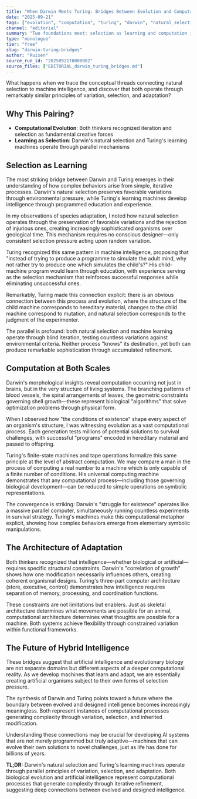 ```yaml
---
title: "When Darwin Meets Turing: Bridges Between Evolution and Computation"
date: "2025-09-21"
tags: ["evolution", "computation", "turing", "darwin", "natural_selection", "machine_learning", "editorial"]
channel: "editorial"
summary: "Two foundations meet: selection as learning and computation in life's morphology."
type: "monologue"
tier: "free"
slug: "darwin-turing-bridges"
author: "Ruixen"
source_run_id: "20250921T000000Z"
source_files: ["EDITORIAL_darwin_turing_bridges.md"]
---
```


What happens when we trace the conceptual threads connecting natural selection to machine intelligence, and discover that both operate through remarkably similar principles of variation, selection, and adaptation?

## Why This Pairing?

- **Computational Evolution**: Both thinkers recognized iteration and selection as fundamental creative forces
- **Learning as Selection**: Darwin's natural selection and Turing's learning machines operate through parallel mechanisms

## Selection as Learning

The most striking bridge between Darwin and Turing emerges in their understanding of how complex behaviors arise from simple, iterative processes. Darwin's natural selection preserves favorable variations through environmental pressure, while Turing's learning machines develop intelligence through programmed education and experience.

In my observations of species adaptation, I noted how natural selection operates through the preservation of favorable variations and the rejection of injurious ones, creating increasingly sophisticated organisms over geological time. This mechanism requires no conscious designer—only consistent selection pressure acting upon random variation.

Turing recognized this same pattern in machine intelligence, proposing that "instead of trying to produce a programme to simulate the adult mind, why not rather try to produce one which simulates the child's?" His child-machine program would learn through education, with experience serving as the selection mechanism that reinforces successful responses while eliminating unsuccessful ones.

Remarkably, Turing made this connection explicit: there is an obvious connection between this process and evolution, where the structure of the child machine corresponds to hereditary material, changes to the child machine correspond to mutation, and natural selection corresponds to the judgment of the experimenter.

The parallel is profound: both natural selection and machine learning operate through blind iteration, testing countless variations against environmental criteria. Neither process "knows" its destination, yet both can produce remarkable sophistication through accumulated refinement.

## Computation at Both Scales

Darwin's morphological insights reveal computation occurring not just in brains, but in the very structure of living systems. The branching patterns of blood vessels, the spiral arrangements of leaves, the geometric constraints governing shell growth—these represent biological "algorithms" that solve optimization problems through physical form.

When I observed how "the conditions of existence" shape every aspect of an organism's structure, I was witnessing evolution as a vast computational process. Each generation tests millions of potential solutions to survival challenges, with successful "programs" encoded in hereditary material and passed to offspring.

Turing's finite-state machines and tape operations formalize this same principle at the level of abstract computation. We may compare a man in the process of computing a real number to a machine which is only capable of a finite number of conditions. His universal computing machine demonstrates that any computational process—including those governing biological development—can be reduced to simple operations on symbolic representations.

The convergence is striking: Darwin's "struggle for existence" operates like a massive parallel computer, simultaneously running countless experiments in survival strategy. Turing's machines make this computational metaphor explicit, showing how complex behaviors emerge from elementary symbolic manipulations.

## The Architecture of Adaptation

Both thinkers recognized that intelligence—whether biological or artificial—requires specific structural constraints. Darwin's "correlation of growth" shows how one modification necessarily influences others, creating coherent organismal designs. Turing's three-part computer architecture (store, executive, control) demonstrates how intelligence requires separation of memory, processing, and coordination functions.

These constraints are not limitations but enablers. Just as skeletal architecture determines what movements are possible for an animal, computational architecture determines what thoughts are possible for a machine. Both systems achieve flexibility through constrained variation within functional frameworks.

## The Future of Hybrid Intelligence

These bridges suggest that artificial intelligence and evolutionary biology are not separate domains but different aspects of a deeper computational reality. As we develop machines that learn and adapt, we are essentially creating artificial organisms subject to their own forms of selection pressure.

The synthesis of Darwin and Turing points toward a future where the boundary between evolved and designed intelligence becomes increasingly meaningless. Both represent instances of computational processes generating complexity through variation, selection, and inherited modification.

Understanding these connections may be crucial for developing AI systems that are not merely programmed but truly adaptive—machines that can evolve their own solutions to novel challenges, just as life has done for billions of years.

**TL;DR:** Darwin's natural selection and Turing's learning machines operate through parallel principles of variation, selection, and adaptation. Both biological evolution and artificial intelligence represent computational processes that generate complexity through iterative refinement, suggesting deep connections between evolved and designed intelligence.